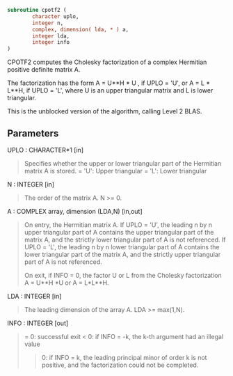 ```fortran
subroutine cpotf2 (
        character uplo,
        integer n,
        complex, dimension( lda, * ) a,
        integer lda,
        integer info
)
```

CPOTF2 computes the Cholesky factorization of a complex Hermitian
positive definite matrix A.

The factorization has the form
A = U\*\*H \* U ,  if UPLO = 'U', or
A = L  \* L\*\*H,  if UPLO = 'L',
where U is an upper triangular matrix and L is lower triangular.

This is the unblocked version of the algorithm, calling Level 2 BLAS.

## Parameters
UPLO : CHARACTER\*1 [in]
> Specifies whether the upper or lower triangular part of the
> Hermitian matrix A is stored.
> = 'U':  Upper triangular
> = 'L':  Lower triangular

N : INTEGER [in]
> The order of the matrix A.  N >= 0.

A : COMPLEX array, dimension (LDA,N) [in,out]
> On entry, the Hermitian matrix A.  If UPLO = 'U', the leading
> n by n upper triangular part of A contains the upper
> triangular part of the matrix A, and the strictly lower
> triangular part of A is not referenced.  If UPLO = 'L', the
> leading n by n lower triangular part of A contains the lower
> triangular part of the matrix A, and the strictly upper
> triangular part of A is not referenced.
> 
> On exit, if INFO = 0, the factor U or L from the Cholesky
> factorization A = U\*\*H \*U  or A = L\*L\*\*H.

LDA : INTEGER [in]
> The leading dimension of the array A.  LDA >= max(1,N).

INFO : INTEGER [out]
> = 0: successful exit
> < 0: if INFO = -k, the k-th argument had an illegal value
> > 0: if INFO = k, the leading principal minor of order k
> is not positive, and the factorization could not be
> completed.

